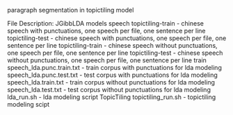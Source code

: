 paragraph segmentation in topictiling model

File Description:
JGibbLDA
	models
		speech
			topictiling-train - chinese speech with punctuations, one speech per file, one sentence per line
			topictiling-test  - chinese speech with punctuations, one speech per file, one sentence per line
			topictiling-train - chinese speech without punctuations, one speech per file, one sentence per line
			topictiling-test  - chinese speech without punctuations, one speech per file, one sentence per line
			train
				speech_lda.punc.train.txt - train corpus with punctuations for lda modeling
				speech_lda.punc.test.txt  - test corpus with punctuations for lda modeling
				speech_lda.train.txt      - train corpus without punctuations for lda modeling
				speech_lda.test.txt       - test corpus without punctuations for lda modeling
	lda_run.sh - lda modeling script
TopicTiling
	topictiling_run.sh - topictiling modeling scipt
